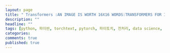 ```yaml
---
layout: page
title: " Transformers :AN IMAGE IS WORTH 16X16 WORDS:TRANSFORMERS FOR IMAGE RECOGNITION AT SCALE 논문 분석"
description: ""
headline: ""
tags: [python, 파이썬, torchtext, pytorch, 파이토치, 전처리, data science, 데이터 분석, 딥러닝, 딥러닝 자격증, 머신러닝, 빅데이터]
categories: 
comments: true
published: true
---
```

